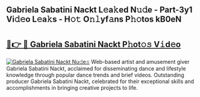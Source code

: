 ## Gabriela Sabatini Nackt L𝚎a𝚔ed N𝚞𝚍e - Part-3y1 Vi𝚍𝚎o L𝚎a𝚔s - H𝚘𝚝 O𝚗𝚕yf𝚊ns P𝚑𝚘tos kB0eN

# <h2><a href="http://kf22hg.oniu.top/?m=Gabriela+Sabatini+Nackt">🔗👉 🔴 Gabriela Sabatini Nackt P𝚑ot𝚘𝚜 V𝚒d𝚎o</a></h2>

[![Gabriela Sabatini Nackt Nu𝚍e𝚜](https://i.imgur.com/0qMVB7G.gif)](http://kf22hg.oniu.top/?m=Gabriela+Sabatini+Nackt)
Web-based artist and amusement giver Gabriela Sabatini Nackt, acclaimed for disseminating dance and lifestyle knowledge through popular dance trends and brief videos. Outstanding producer Gabriela Sabatini Nackt, celebrated for their exceptional skills and accomplishments in bringing creative projects to life.  
